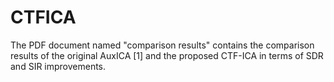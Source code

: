 # CTFICA
The PDF document named "comparison results" contains the comparison results of the original AuxICA [1] and the proposed CTF-ICA in terms of SDR and SIR improvements.

